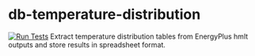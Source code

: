 # db-temperature-distribution
[![Run Tests](https://github.com/DesignBuilderSoftware/db-temperature-distribution/actions/workflows/run-tests.yml/badge.svg)](https://github.com/DesignBuilderSoftware/db-temperature-distribution/actions/workflows/run-tests.yml)
Extract temperature distribution tables from EnergyPlus hmlt outputs and store results in spreadsheet format.
